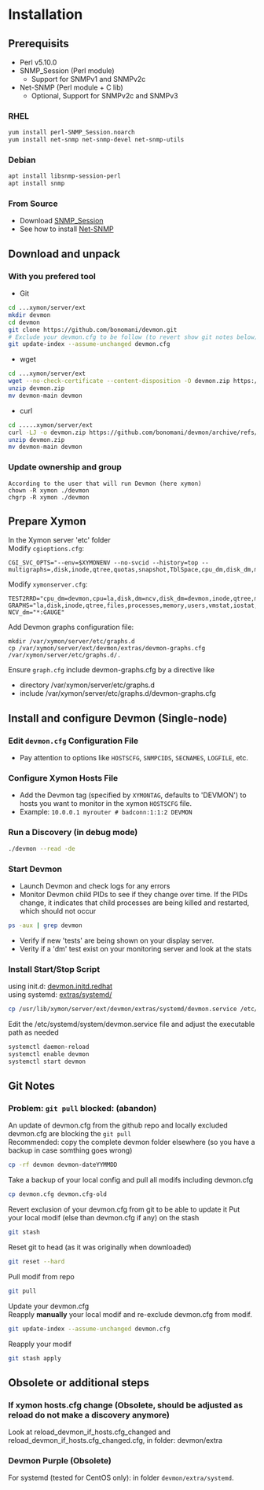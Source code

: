 <!DOCTYPE markdown>
# Installation
## Prerequisits
- Perl v5.10.0
- SNMP_Session (Perl module)
  - Support for SNMPv1 and SNMPv2c
- Net-SNMP (Perl module + C lib)
  - Optional, Support for SNMPv2c and SNMPv3


### RHEL 

```bash
yum install perl-SNMP_Session.noarch
yum install net-snmp net-snmp-devel net-snmp-utils
```

### Debian

```bash
apt install libsnmp-session-perl
apt install snmp
```

### From Source
- Download [SNMP_Session](https://github.com/sleinen/snmp-session)
- See how to install [Net-SNMP](http://www.net-snmp.org)

## Download and unpack
### With you prefered tool
- Git
```bash
cd ...xymon/server/ext
mkdir devmon
cd devmon
git clone https://github.com/bonomani/devmon.git
# Exclude your devmon.cfg to be follow (to revert show git notes below)
git update-index --assume-unchanged devmon.cfg
```

- wget
```bash
cd ...xymon/server/ext
wget --no-check-certificate --content-disposition -O devmon.zip https://github.com/bonomani/devmon/archive/refs/heads/main.zip
unzip devmon.zip
mv devmon-main devmon
```

- curl
```bash
cd .....xymon/server/ext
curl -LJ -o devmon.zip https://github.com/bonomani/devmon/archive/refs/heads/main.zip
unzip devmon.zip
mv devmon-main devmon 
```

### Update ownership and group
```
According to the user that will run Devmon (here xymon)
chown -R xymon ./devmon
chgrp -R xymon ./devmon
```

## Prepare Xymon 
In the Xymon server 'etc' folder  
Modify `cgioptions.cfg`:
```
CGI_SVC_OPTS="--env=$XYMONENV --no-svcid --history=top --multigraphs=,disk,inode,qtree,quotas,snapshot,TblSpace,cpu_dm,disk_dm,mem_dm,if_col,if_dsc,if_err,if_load,fans,temp"
```
Modify `xymonserver.cfg`:
```
TEST2RRD="cpu_dm=devmon,cpu=la,disk,dm=ncv,disk_dm=devmon,inode,qtree,memory,mem_dm=devmon,$PINGCOLUMN=tcp,http=tcp,dns=tcp,dig=tcp,time=ntpstat,vmstat,iostat,netstat,temperature,apache,bind,sendmail,mailq,nmailq=mailq,socks,bea,iishealth,citrix,bbgen,bbtest,bbproxy,hobbitd,files,procs=processes,ports,clock,lines,deltalines,ops,stats,cifs,JVM,JMS,HitCache,Session,JDBCConn,ExecQueue,JTA,TblSpace,RollBack,MemReq,InvObj,snapmirr,snaplist,snapshot,cpul=devmon,if_col=devmon,if_dsc=devmon,if_err=devmon,if_load=devmon,temp=devmon,paging,mdc,mdchitpct,cics,dsa,getvis,maxuser,nparts,xymongen,xymonnet,xymonproxy,xymond"
GRAPHS="la,disk,inode,qtree,files,processes,memory,users,vmstat,iostat,tcp.http,tcp,ncv,netstat,ifstat,mrtg::1,ports,temperature,ntpstat,apache,bind,sendmail,mailq,socks,bea,iishealth,citrix,bbgen,bbtest,bbproxy,hobbitd,clock,lines,deltalines,ops,stats,cifs,JVM,JMS,HitCache,Session,JDBCConn,ExecQueue,JTA,TblSpace,RollBack,MemReq,InvObj,snapmirr,snaplist,snapshot,devmon::1,cpu_dm,disk_dm,if_col,if_dsc,if_err,if_load,mem_dm,temp,paging,mdc,mdchitpct,cics,dsa,getvis,maxuser,nparts,xymongen,xymonnet,xymonproxy,xymond"
NCV_dm="*:GAUGE"
```
Add Devmon graphs configuration file:
```
mkdir /var/xymon/server/etc/graphs.d
cp /var/xymon/server/ext/devmon/extras/devmon-graphs.cfg /var/xymon/server/etc/graphs.d/.
```
Ensure `graph.cfg` include devmon-graphs.cfg by a directive like
- directory /var/xymon/server/etc/graphs.d
- include /var/xymon/server/etc/graphs.d/devmon-graphs.cfg

## Install and configure Devmon (Single-node)

### Edit `devmon.cfg` Configuration File 
- Pay attention to options like `HOSTSCFG`, `SNMPCIDS`, `SECNAMES`, `LOGFILE`, etc.

### Configure Xymon Hosts File
- Add the Devmon tag (specified by `XYMONTAG`, defaults to 'DEVMON') to hosts you want to monitor in the xymon `HOSTSCFG` file.
- Example: `10.0.0.1 myrouter # badconn:1:1:2 DEVMON`

### Run a Discovery (in debug mode)
```bash
./devmon --read -de 
```

### Start Devmon
- Launch Devmon and check logs for any errors
- Monitor Devmon child PIDs to see if they change over time. If the PIDs change, it indicates that child processes are being killed and restarted, which should not occur
```bash
ps -aux | grep devmon
```
- Verify if new 'tests' are being shown on your display server.
- Verity if a 'dm' test exist on your monitoring server and look at the stats

### Install Start/Stop Script
using init.d: [devmon.initd.redhat](/extras/devmon.initd.redhat)   
using systemd: [extras/systemd/](/extras/systemd/)
```bash
cp /usr/lib/xymon/server/ext/devmon/extras/systemd/devmon.service /etc/systemd/system/devmon.service
```
Edit the /etc/systemd/system/devmon.service file and adjust the executable path as needed
```bash
systemctl daemon-reload
systemctl enable devmon
systemctl start devmon
```

## Git Notes
### Problem: `git pull` blocked: (abandon)
An update of devmon.cfg from the github repo and locally excluded devmon.cfg are blocking the `git pull`  
Recommended: copy the complete devmon folder elsewhere (so you have a backup in case somthing goes wrong)  
```bash
cp -rf devmon devmon-dateYYMMDD
```

Take a backup of your local config and pull all modifs including devmon.cfg  
```bash
cp devmon.cfg devmon.cfg-old
```

Revert exclusion of your devmon.cfg from git to be able to update it
Put your local modif (else than devmon.cfg if any) on the stash
```bash
git stash 
```

Reset git to head (as it was originally when downloaded)
```bash
git reset --hard
```

Pull modif from repo
```bash
git pull
```

Update your devmon.cfg  
Reapply **manually** your local modif and re-exclude devmon.cfg from modif.
```bash
git update-index --assume-unchanged devmon.cfg
```
Reapply your modif
```bash
git stash apply
```

## Obsolete or additional steps 

### If xymon hosts.cfg change (Obsolete, should be adjusted as reload do not make a discovery anymore)
Look at reload_devmon_if_hosts.cfg_changed and reload_devmon_if_hosts.cfg_changed.cfg, in folder: devmon/extra

### Devmon Purple (Obsolete)
For systemd (tested for CentOS only): in folder `devmon/extra/systemd`.




